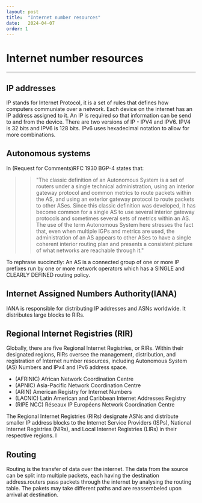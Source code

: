 ```yaml
---
layout: post
title:  "Internet number resources"
date:   2024-04-07
order: 1
---
```


# Internet number resources 
***

## IP addresses
IP stands for Internet Protocol, it is a set of rules that defines how computers communiate over a network. Each device on the internet has an IP address assigned to it. An IP is required so that information can be send to and from the device. There are two versions of IP - IPV4 and IPV6. IPV4 is 32 bits and IPV6 is 128 bits. IPv6 uses hexadecimal notation to allow for more combinations.

## Autonomous systems
In (Request for Comments)RFC 1930 BGP-4 states that:
>> "The classic definition of an Autonomous System is a set of routers
 under a single technical administration, using an interior gateway
 protocol and common metrics to route packets within the AS, and
 using an exterior gateway protocol to route packets to other ASes.
 Since this classic definition was developed, it has become common
 for a single AS to use several interior gateway protocols and
 sometimes several sets of metrics within an AS. The use of the
 term Autonomous System here stresses the fact that, even when
 multiple IGPs and metrics are used, the administration of an AS
 appears to other ASes to have a single coherent interior routing
 plan and presents a consistent picture of what networks are
 reachable through it."

To rephrase succinctly:
 An AS is a connected group of one or more IP prefixes run by one
 or more network operators which has a SINGLE and CLEARLY DEFINED
 routing policy.

## Internet Assigned Numbers Authority(IANA)
IANA is responsible for distributing IP addresses and ASNs worldwide. It distributes large blocks to RIRs.

## Regional Internet Registries (RIR)
Globally, there are five Regional Internet Registries, or RIRs. Within their designated regions, RIRs oversee the management, distribution, and registration of Internet number resources, including Autonomous System (AS) Numbers and IPv4 and IPv6 address space.
- (AFRINIC) African Network Coordination Centre
- (APNIC) Asia-Pacific Network Coordination Centre
- (ARIN) American Registry for Internet Numbers
- (LACNIC) Latin American and Caribbean Internet Addresses Registry
- (RIPE NCC) Réseaux IP Européens Network Coordination Centre

The Regional Internet Registries (RIRs) designate ASNs and distribute smaller IP address blocks to the Internet Service Providers (ISPs), National Internet Registries (NIRs), and Local Internet Registries (LIRs) in their respective regions. I

## Routing 
Routing is the transfer of data over the internet. The data from the source can be split into multiple packets, each having the destination address.routers pass packets through the internet by analysing the routing table. The pakets may take different paths and are reassembeled upon arrival at destination.